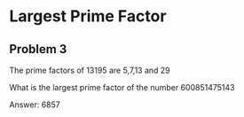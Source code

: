 # Largest Prime Factor
## Problem 3

The prime factors of 13195 are 5,7,13 and 29

What is the largest prime factor of the number 600851475143

Answer: 6857
